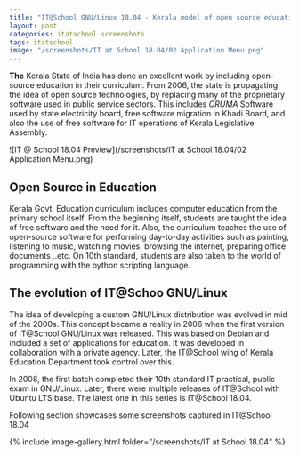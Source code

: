 ```yaml
---
title: "IT@School GNU/Linux 18.04 - Kerala model of open source education"
layout: post
categories: itatschool screenshots
tags: itatschool
image: "/screenshots/IT at School 18.04/02 Application Menu.png"
---
```


**The** Kerala State of India has done an excellent work by including open-source education in their curriculum. From 2006, the state is propagating the idea of open source technologies, by replacing many of the proprietary software used in public service sectors. This includes *ORUMA* Software used by state electricity board, free software migration in Khadi Board, and also the use of free software for IT operations of Kerala Legislative Assembly.

![IT @ School 18.04 Preview](/screenshots/IT at School 18.04/02 Application Menu.png)

## Open Source in Education
Kerala Govt. Education curriculum includes computer education from the primary school itself. From the beginning itself, students are taught the idea of free software and the need for it. Also, the curriculum teaches the use of open-source software for performing day-to-day activities such as painting, listening to music, watching movies, browsing the internet, preparing office documents ..etc. On 10th standard, students are also taken to the world of programming with the python scripting language.

## The evolution of IT@Schoo GNU/Linux
The idea of developing a custom GNU/Linux distribution was evolved in mid of the 2000s. This concept became a reality in 2006 when the first version of IT@School GNU/Linux was released. This was based on Debian and included a set of applications for education. It was developed in collaboration with a private agency. Later, the IT@School wing of Kerala Education Department took control over this.

In 2008, the first batch completed their 10th standard IT practical, public exam in GNU/Linux. Later, there were multiple releases of IT@School with Ubuntu LTS base. The latest one in this series is IT@School 18.04.

Following section showcases some screenshots captured in IT@School 18.04

{% include image-gallery.html folder="/screenshots/IT at School 18.04" %}
